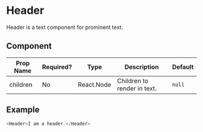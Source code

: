 # Header
Header is a text component for prominent text.

## Component

| Prop Name  | Required?  | Type       | Description                         | Default |
| ---------- | ---------- | ---------- | ----------------------------------- | ------- |
| children   | No         | React.Node | Children to render in text.         | `null`  |

## Example
```javascript
<Header>I am a header.</Header>
```
